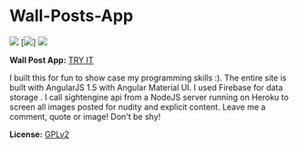 # Wall-Posts-App


[![](http://res.cloudinary.com/veedbeta/image/upload/v1490158257/WallApp1_bruc2t.png)](https://play.google.com/store/apps/details?id=com.owncloud.android) [![](http://res.cloudinary.com/veedbeta/image/upload/v1490158257/WallApp2_zkxpyy.png)] [![](http://res.cloudinary.com/veedbeta/image/upload/v1490158257/WallApp3_ajiexk.png)](https://play.google.com/store/apps/details?id=com.owncloud.android)


**Wall Post App:** [TRY IT](http://adeayo.me/#/my-wall)


I built this for fun to show case my programming skills :). The entire site is built with AngularJS 1.5 with Angular Material UI. I used Firebase for data storage . I call sightengine api from a NodeJS server running on Heroku to screen all images posted for nudity and explicit content. Leave me a comment, quote or image! Don't be shy!


**License:** [GPLv2](https://github.com/owncloud/android/blob/master/LICENSE.txt)
